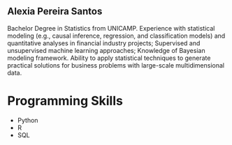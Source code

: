 ## Alexia Pereira Santos

Bachelor Degree in Statistics from UNICAMP. Experience with statistical modeling (e.g., causal inference, regression, and classification models) and quantitative analyses in financial industry projects; Supervised and unsupervised machine learning approaches; Knowledge of Bayesian modeling framework. Ability to apply statistical techniques to generate practical solutions for business problems with large-scale multidimensional data.


# Programming Skills
 - Python
 - R
 - SQL
